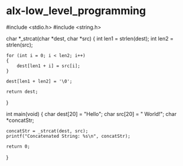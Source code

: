 # alx-low_level_programming
#include <stdio.h>
#include <string.h>

char *_strcat(char *dest, char *src)
{
    int len1 = strlen(dest);
    int len2 = strlen(src);

    for (int i = 0; i < len2; i++)
    {
        dest[len1 + i] = src[i];
    }

    dest[len1 + len2] = '\0';

    return dest;
}

int main(void)
{
    char dest[20] = "Hello";
    char src[20] = " World!";
    char *concatStr;

    concatStr = _strcat(dest, src);
    printf("Concatenated String: %s\n", concatStr);

    return 0;
}
